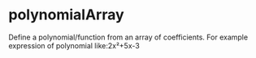 # polynomialArray
Define a polynomial/function from an array of coefficients.
For example expression of polynomial like:2x²+5x-3









